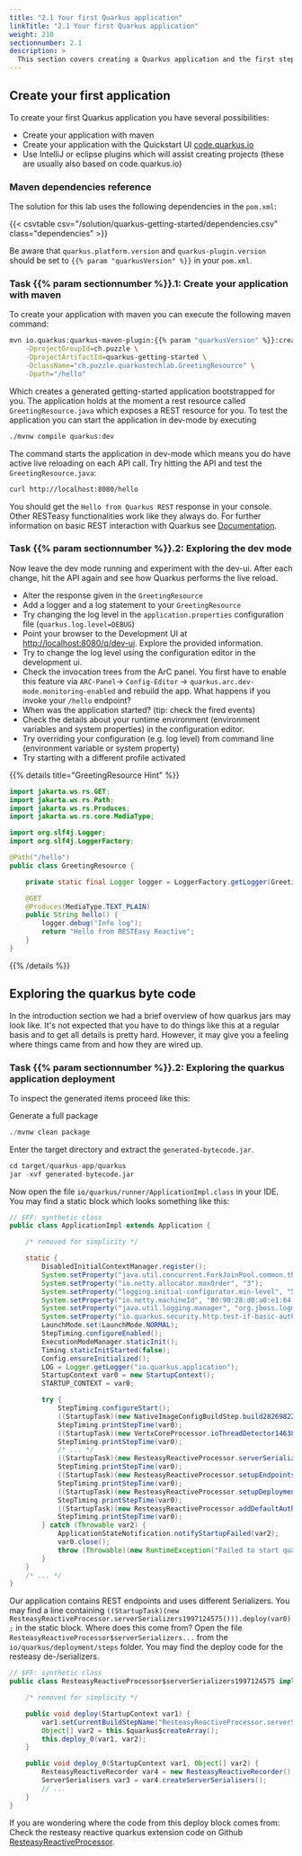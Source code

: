 ```yaml
---
title: "2.1 Your first Quarkus application"
linkTitle: "2.1 Your first Quarkus application"
weight: 210
sectionnumber: 2.1
description: >
  This section covers creating a Quarkus application and the first steps.
---
```


## Create your first application

To create your first Quarkus application you have several possibilities:

* Create your application with maven
* Create your application with the Quickstart UI [code.quarkus.io](https://code.quarkus.io/)
* Use IntelliJ or eclipse plugins which will assist creating projects (these are usually also based on code.quarkus.io)

### Maven dependencies reference

The solution for this lab uses the following dependencies in the `pom.xml`:

{{< csvtable csv="/solution/quarkus-getting-started/dependencies.csv" class="dependencies" >}}

Be aware that `quarkus.platform.version` and `quarkus-plugin.version` should be set to `{{% param "quarkusVersion" %}}` in your `pom.xml`.

### Task {{% param sectionnumber %}}.1: Create your application with maven

To create your application with maven you can execute the following maven
command:

```bash
mvn io.quarkus:quarkus-maven-plugin:{{% param "quarkusVersion" %}}:create \
    -DprojectGroupId=ch.puzzle \
    -DprojectArtifactId=quarkus-getting-started \
    -DclassName="ch.puzzle.quarkustechlab.GreetingResource" \
    -Dpath="/hello"
```

Which creates a generated getting-started application bootstrapped for you. The
application holds at the moment a rest resource called `GreetingResource.java`
which exposes a REST resource for you.
To test the application you can start the application in dev-mode by executing

```bash
./mvnw compile quarkus:dev
```

The command starts the application in dev-mode which means you do have active
live reloading on each API call. Try hitting the API and test the
`GreetingResource.java`:

```bash
curl http://localhost:8080/hello
```

You should get the `Hello from Quarkus REST` response in your console. Other RESTeasy functionalities work like they always do.
For further information on basic REST interaction with Quarkus see [Documentation](https://quarkus.io/guides/rest-json).


### Task {{% param sectionnumber %}}.2: Exploring the dev mode

Now leave the dev mode running and experiment with the dev-ui. After each change, hit the API again and see how Quarkus
performs the live reload.

* Alter the response given in the `GreetingResource`
* Add a logger and a log statement to your `GreetingResource`
* Try changing the log level in the `application.properties` configuration file (`quarkus.log.level=DEBUG`)
* Point your browser to the Development UI at [http://localhost:8080/q/dev-ui](http://localhost:8080/q/dev). Explore the
provided information.
* Try to change the log level using the configuration editor in the development ui.
* Check the invocation trees from the ArC panel. You first have to enable this feature via `ARC-Panel`-> `Config-Editor` -> `quarkus.arc.dev-mode.monitoring-enabled` and rebuild the app. What happens if you invoke your `/hello` endpoint?
* When was the application started? (tip: check the fired events)
* Check the details about your runtime environment (environment variables and system properties) in the configuration
editor.
* Try overriding your configuration (e.g. log level) from command line (environment variable or system property)
* Try starting with a different profile activated


{{% details title="GreetingResource Hint" %}}
```java
import jakarta.ws.rs.GET;
import jakarta.ws.rs.Path;
import jakarta.ws.rs.Produces;
import jakarta.ws.rs.core.MediaType;

import org.slf4j.Logger;
import org.slf4j.LoggerFactory;

@Path("/hello")
public class GreetingResource {

    private static final Logger logger = LoggerFactory.getLogger(GreetingResource.class);

    @GET
    @Produces(MediaType.TEXT_PLAIN)
    public String hello() {
        logger.debug("Info log");
        return "Hello from RESTEasy Reactive";
    }
}
```
{{% /details %}}


## Exploring the quarkus byte code

In the introduction section we had a brief overview of how quarkus jars may look like. It's not expected that you have
to do things like this at a regular basis and to get all details is pretty hard. However, it may give you a feeling
where things came from and how they are wired up.


### Task {{% param sectionnumber %}}.2: Exploring the quarkus application deployment

To inspect the generated items proceed like this:

Generate a full package
```s
./mvnw clean package
```

Enter the target directory and extract the `generated-bytecode.jar`.
```s
cd target/quarkus-app/quarkus
jar -xvf generated-bytecode.jar
```

Now open the file `io/quarkus/runner/ApplicationImpl.class` in your IDE. You may find a static block which looks
something like this:

```java
// $FF: synthetic class
public class ApplicationImpl extends Application {

    /* removed for simplicity */

    static {
        DisabledInitialContextManager.register();
        System.setProperty("java.util.concurrent.ForkJoinPool.common.threadFactory", "io.quarkus.bootstrap.forkjoin.QuarkusForkJoinWorkerThreadFactory");
        System.setProperty("io.netty.allocator.maxOrder", "3");
        System.setProperty("logging.initial-configurator.min-level", "500");
        System.setProperty("io.netty.machineId", "80:90:28:d0:a0:e1:64:c8");
        System.setProperty("java.util.logging.manager", "org.jboss.logmanager.LogManager");
        System.setProperty("io.quarkus.security.http.test-if-basic-auth-implicitly-required", "true");
        LaunchMode.set(LaunchMode.NORMAL);
        StepTiming.configureEnabled();
        ExecutionModeManager.staticInit();
        Timing.staticInitStarted(false);
        Config.ensureInitialized();
        LOG = Logger.getLogger("io.quarkus.application");
        StartupContext var0 = new StartupContext();
        STARTUP_CONTEXT = var0;

        try {
            StepTiming.configureStart();
            ((StartupTask)(new NativeImageConfigBuildStep.build282698227())).deploy(var0);
            StepTiming.printStepTime(var0);
            ((StartupTask)(new VertxCoreProcessor.ioThreadDetector1463825589())).deploy(var0);
            StepTiming.printStepTime(var0);
            /* ... */
            ((StartupTask)(new ResteasyReactiveProcessor.serverSerializers1997124575())).deploy(var0);
            StepTiming.printStepTime(var0);
            ((StartupTask)(new ResteasyReactiveProcessor.setupEndpoints615463616())).deploy(var0);
            StepTiming.printStepTime(var0);
            ((StartupTask)(new ResteasyReactiveProcessor.setupDeployment713137389())).deploy(var0);
            StepTiming.printStepTime(var0);
            ((StartupTask)(new ResteasyReactiveProcessor.addDefaultAuthFailureHandler1048820038())).deploy(var0);
            StepTiming.printStepTime(var0);
        } catch (Throwable var2) {
            ApplicationStateNotification.notifyStartupFailed(var2);
            var0.close();
            throw (Throwable)(new RuntimeException("Failed to start quarkus", var2));
        }
    }
    /* ... */
}
```

Our application contains REST endpoints and uses different Serializers. You may find a line containing `((StartupTask)(new ResteasyReactiveProcessor.serverSerializers1997124575())).deploy(var0);` in the static block.
Where does this come from? Open the file `ResteasyReactiveProcessor$serverSerializers...` from the `io/quarkus/deployment/steps` folder. You may find the deploy code for the resteasy de-/serializers.
```java
// $FF: synthetic class
public class ResteasyReactiveProcessor$serverSerializers1997124575 implements StartupTask {

    /* removed for simplicity */

    public void deploy(StartupContext var1) {
        var1.setCurrentBuildStepName("ResteasyReactiveProcessor.serverSerializers");
        Object[] var2 = this.$quarkus$createArray();
        this.deploy_0(var1, var2);
    }

    public void deploy_0(StartupContext var1, Object[] var2) {
        ResteasyReactiveRecorder var4 = new ResteasyReactiveRecorder();
        ServerSerialisers var3 = var4.createServerSerialisers();
        // ...
    }
}
```

If you are wondering where the code from this deploy block comes from: Check the resteasy reactive quarkus extension code on Github [ResteasyReactiveProcessor](https://github.com/quarkusio/quarkus/blob/b7135d81d36fa9f713ca8aed4b482e08b0ac7f51/extensions/resteasy-reactive/quarkus-resteasy-reactive/deployment/src/main/java/io/quarkus/resteasy/reactive/server/deployment/ResteasyReactiveProcessor.java#L1025C69-L1025C69).

